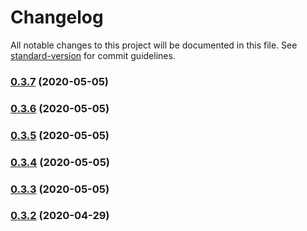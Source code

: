 # Changelog

All notable changes to this project will be documented in this file. See [standard-version](https://github.com/conventional-changelog/standard-version) for commit guidelines.

### [0.3.7](https://github.com/lemon-sour/razer/compare/v0.3.6...v0.3.7) (2020-05-05)

### [0.3.6](https://github.com/lemon-sour/razer/compare/v0.3.5...v0.3.6) (2020-05-05)

### [0.3.5](https://github.com/lemon-sour/razer/compare/v0.3.4...v0.3.5) (2020-05-05)

### [0.3.4](https://github.com/lemon-sour/razer/compare/v0.3.3...v0.3.4) (2020-05-05)

### [0.3.3](https://github.com/lemon-sour/razer/compare/v0.3.2...v0.3.3) (2020-05-05)

### [0.3.2](https://github.com/lemon-sour/razer/compare/v0.3.1...v0.3.2) (2020-04-29)
